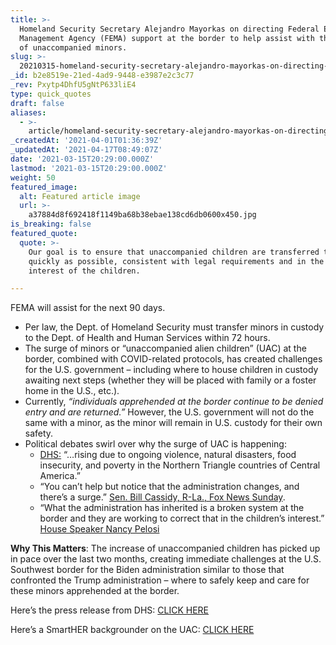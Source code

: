 ```yaml
---
title: >-
  Homeland Security Secretary Alejandro Mayorkas on directing Federal Emergency
  Management Agency (FEMA) support at the border to help assist with the surge
  of unaccompanied minors.
slug: >-
  20210315-homeland-security-secretary-alejandro-mayorkas-on-directing-federal-emergency-management
_id: b2e8519e-21ed-4ad9-9448-e3987e2c3c77
_rev: Pxytp4DhfU5gNtP633liE4
type: quick_quotes
draft: false
aliases:
  - >-
    article/homeland-security-secretary-alejandro-mayorkas-on-directing-federal-emergency-management-agency-fema-support-at-the-border-to-help-assist-with-the-surge-of-unaccompanied-minors/
_createdAt: '2021-04-01T01:36:39Z'
_updatedAt: '2021-04-17T08:49:07Z'
date: '2021-03-15T20:29:00.000Z'
lastmod: '2021-03-15T20:29:00.000Z'
weight: 50
featured_image:
  alt: Featured article image
  url: >-
    a37884d8f692418f1149ba68b38ebae138cd6db0600x450.jpg
is_breaking: false
featured_quote:
  quote: >-
    Our goal is to ensure that unaccompanied children are transferred to HHS as
    quickly as possible, consistent with legal requirements and in the best
    interest of the children.

---
```

FEMA will assist for the next 90 days.

* Per law, the Dept. of Homeland Security must transfer minors in custody to the Dept. of Health and Human Services within 72 hours.
* The surge of minors or “unaccompanied alien children” (UAC) at the border, combined with COVID-related protocols, has created challenges for the U.S. government – including where to house children in custody awaiting next steps (whether they will be placed with family or a foster home in the U.S., etc.).
* Currently, _“individuals apprehended at the border continue to be denied entry and are returned.”_ However, the U.S. government will not do the same with a minor, as the minor will remain in U.S. custody for their own safety.
* Political debates swirl over why the surge of UAC is happening:
  * [DHS:](https://www.dhs.gov/news/2021/03/13/homeland-security-secretary-mayorkas-directs-fema-support-response-unaccompanied) “…rising due to ongoing violence, natural disasters, food insecurity, and poverty in the Northern Triangle countries of Central America.”
  * “You can’t help but notice that the administration changes, and there’s a surge.” [Sen. Bill Cassidy, R-La., Fox News Sunday](https://www.npr.org/2021/03/14/976988498/dhs-directs-fema-to-help-with-surge-of-migrant-children-at-southern-border).
  * “What the administration has inherited is a broken system at the border and they are working to correct that in the children’s interest.” [House Speaker Nancy Pelosi](https://www.npr.org/2021/03/14/976988498/dhs-directs-fema-to-help-with-surge-of-migrant-children-at-southern-border)

**Why This Matters**: The increase of unaccompanied children has picked up in pace over the last two months, creating immediate challenges at the U.S. Southwest border for the Biden administration similar to those that confronted the Trump administration – where to safely keep and care for these minors apprehended at the border.

Here’s the press release from DHS: [CLICK HERE](https://www.dhs.gov/news/2021/03/13/homeland-security-secretary-mayorkas-directs-fema-support-response-unaccompanied)

Here’s a SmartHER backgrounder on the UAC: [CLICK HERE](https://smarthernews.com/uac-border-update/)